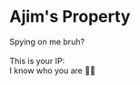 # Ajim's Property

Spying on me bruh?
<br>
<br>
This is your IP: <b id="ip"></b>
<br>
I know who you are 👀👊

<script>
 const ipHolder = document.getElementById('ip');
   fetch('https://api.ipify.org?format=json')
   .then(response => response.json())
   .then(data => {
    ipHolder.innerHTML = data.ip;
})
</script>

